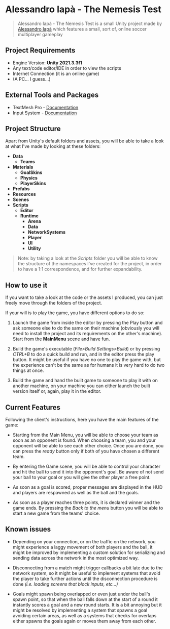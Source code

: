# Alessandro Iapà - The Nemesis Test

> Alessandro Iapà - The Nemesis Test is a small Unity project made by [Alessandro Iapà](https://alessandroiapo99.wixsite.com/gameprogrammer) which features a small, sort of, online soccer multiplayer gameplay

## Project Requirements

* Engine Version: **Unity 2021.3.3f1**
* Any text/code editor/IDE in order to view the scripts 
* Internet Connection (it is an online game)
* (A PC... I guess...)

## External Tools and Packages

* TextMesh Pro - [Documentation](https://docs.unity3d.com/Packages/com.unity.textmeshpro@3.0/manual/index.html)
* Input System - [Documentation](https://docs.unity3d.com/Packages/com.unity.inputsystem@1.3/manual/index.html)

## Project Structure

Apart from Unity's default folders and assets, you will be able to take a look at what I've made by looking at these folders:

* **Data**
    * **Teams**
* **Materials**
    * **GoalSkins**
    * **Physics**
    * **PlayerSkins**
* **Prefabs**
* **Resources**
* **Scenes**
* **Scripts**
    * **Editor**
    * **Runtime**
        * **Arena**
        * **Data**
        * **NetworkSystems**
        * **Player**
        * **UI**
        * **Utility**

> Note: by taking a look at the *Scripts* folder you will be able to know the structure of the namespaces I've created for the project, in order to have a 1:1 correspondence, and for further expandability.

## How to use it

If you want to take a look at the code or the assets I produced, you can just freely move through the folders of the project.

If your will is to play the game, you have different options to do so:

1. Launch the game from inside the editor by pressing the Play button and ask someone else to do the same on their machine (obviously you will need to install the project and its requirements on the other's machine).
Start from the **MainMenu** scene and have fun.

2. Build the game's executable (*File>Build Settings>Build*) or by pressing *CTRL+B* to do a quick build and run, and in the editor press the play button. It might be useful if you have no one to play the game with, but the experience can't be the same as for humans it is very hard to do two things at once.

3. Build the game and hand the built game to someone to play it with on another machine, on your machine you can either launch the built version itself or, again, play it in the editor.

## Current Features

Following the client's instructions, here you have the main features of the game: 

* Starting from the Main Menu, you will be able to choose your team as soon as an opponent is found.
When choosing a team, you and your opponent will be able to see each other choice.
Once you are done, you can press the *ready* button only if both of you have chosen a different team.

* By entering the Game scene, you will be able to control your character and hit the ball to send it into the opponent's goal. Be aware of not send your ball to your goal or you will give the other player a free point.

* As soon as a goal is scored, proper messages are displayed in the HUD and players are respawned as well as the ball and the goals.

* As soon as a player reaches three points, it is declared winner and the game ends. By pressing the *Back to the menu* button you will be able to start a new game from the teams' choice.

## Known issues

* Depending on your connection, or on the traffic on the network, you might experience a laggy movement of both players and the ball, it might be improved by implementing a custom solution for serializing and sending data across the network in the most optimized way.

* Disconnecting from a match might trigger callbacks a bit late due to the network system, so it might be useful to implement systems that avoid the player to take further actions until the disconnection procedure is done *(i.e. loading screens that block inputs, etc...)*

* Goals might spawn being overlapped or even just under the ball's spawn point, so that when the ball falls down at the start of a round it instantly scores a goal and a new round starts. It is a bit annoying but it might be resolved by implementing a system that spawns a goal avoiding certain areas, as well as a systems that checks for overlaps either spawns the goals again or moves them away from each other.
